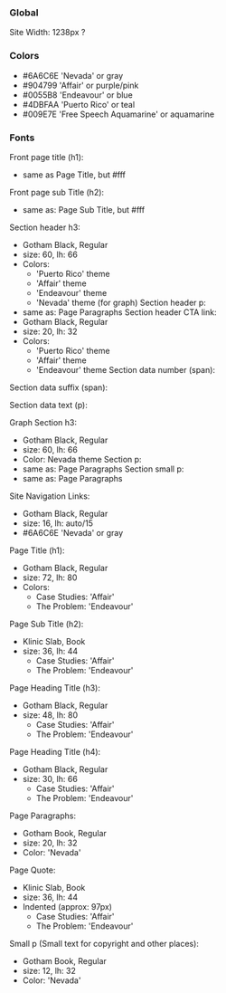 ### Global
Site Width: 1238px ?


### Colors
- #6A6C6E 'Nevada' or gray
- #904799 'Affair' or purple/pink
- #0055B8 'Endeavour' or blue
- #4DBFAA 'Puerto Rico' or teal
- #009E7E 'Free Speech Aquamarine' or aquamarine

### Fonts

Front page title (h1):
- same as Page Title, but #fff

Front page sub Title (h2):
- same as: Page Sub Title, but #fff


Section header h3:
- Gotham Black, Regular
- size: 60, lh: 66
- Colors:
  - 'Puerto Rico' theme
  - 'Affair' theme
  - 'Endeavour' theme
  - 'Nevada' theme (for graph)
Section header p:
- same as: Page Paragraphs
Section header CTA link:
- Gotham Black, Regular
- size: 20, lh: 32
- Colors:
  - 'Puerto Rico' theme
  - 'Affair' theme
  - 'Endeavour' theme
Section data number (span):

Section data suffix (span):

Section data text (p):



Graph Section h3:
- Gotham Black, Regular
- size: 60, lh: 66
- Color: Nevada theme
Section p:
- same as: Page Paragraphs
Section small p:
- same as: Page Paragraphs

Site Navigation Links: 
- Gotham Black, Regular
- size: 16, lh: auto/15
- #6A6C6E 'Nevada' or gray

Page Title (h1):
- Gotham Black, Regular
- size: 72, lh: 80
- Colors:
  - Case Studies: 'Affair'
  - The Problem: 'Endeavour'

Page Sub Title (h2):
- Klinic Slab, Book
- size: 36, lh: 44
  - Case Studies: 'Affair'
  - The Problem: 'Endeavour'

Page Heading Title (h3):
- Gotham Black, Regular
- size: 48, lh: 80
  - Case Studies: 'Affair'
  - The Problem: 'Endeavour'

Page Heading Title (h4):
- Gotham Black, Regular
- size: 30, lh: 66
  - Case Studies: 'Affair'
  - The Problem: 'Endeavour'

Page Paragraphs:
- Gotham Book, Regular
- size: 20, lh: 32
- Color: 'Nevada'

Page Quote:
- Klinic Slab, Book
- size: 36, lh: 44
- Indented (approx: 97px)
  - Case Studies: 'Affair'
  - The Problem: 'Endeavour'

Small p (Small text for copyright and other places):
- Gotham Book, Regular
- size: 12, lh: 32
- Color: 'Nevada'